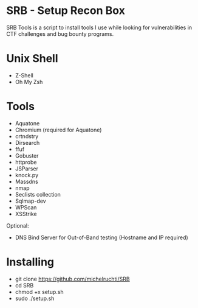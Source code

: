 # SRB - Setup Recon Box

SRB Tools is a script to install tools I use while looking for vulnerabilities in CTF challenges and bug bounty programs.

# Unix Shell

- Z-Shell
- Oh My Zsh
 
# Tools

- Aquatone
- Chromium (required for Aquatone)
- crtndstry
- Dirsearch
- ffuf
- Gobuster
- httprobe
- JSParser
- knock.py
- Massdns
- nmap
- Seclists collection
- Sqlmap-dev
- WPScan
- XSStrike

Optional:
- DNS Bind Server for Out-of-Band testing (Hostname and IP required)

# Installing
- git clone https://github.com/michelruchti/SRB
- cd SRB
- chmod +x setup.sh
- sudo ./setup.sh